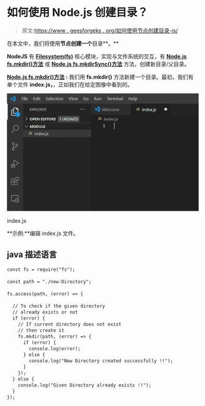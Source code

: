 # 如何使用 Node.js 创建目录？

> 原文:[https://www . geesforgeks . org/如何使用节点创建目录-js/](https://www.geeksforgeeks.org/how-to-create-a-directory-using-node-js/)

在本文中，我们将使用**节点创建一个**目录**。**

**NodeJS** 有 **[Filesystem(fs)](https://www.geeksforgeeks.org/node-js-file-system/)** 核心模块，实现与文件系统的交互，有 **[Node.js fs.mkdir()方法](https://www.geeksforgeeks.org/node-js-fs-mkdir-method/)** 或 **[Node.js fs.mkdirSync()方法](https://www.geeksforgeeks.org/node-js-fs-mkdirSync-method/)** 方法，创建新目录/父目录。

**[Node.js fs.mkdir()方法](https://www.geeksforgeeks.org/node-js-fs-mkdir-method/) :** 我们用 **fs.mkdir()** 方法新建一个目录。最初，我们有单个文件 **index.js，**，正如我们在给定图像中看到的。

![](img/d9a6e8270b7f047342d5850268806de1.png)

index.js

**示例:**编辑 index.js 文件。

## java 描述语言

```
const fs = require("fs");

const path = "./new-Directory";

fs.access(path, (error) => {

  // To check if the given directory 
  // already exists or not
  if (error) {
    // If current directory does not exist
    // then create it
    fs.mkdir(path, (error) => {
      if (error) {
        console.log(error);
      } else {
        console.log("New Directory created successfully !!");
      }
    });
  } else {
    console.log("Given Directory already exists !!");
  }
});
```